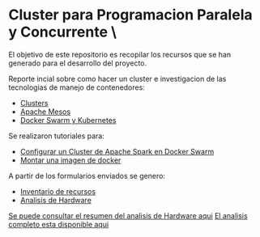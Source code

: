 # Cluster para Programacion Paralela y Concurrente \

El objetivo de este repositorio es recopilar los recursos que se han generado para el desarrollo del proyecto. 

Reporte incial sobre como hacer un cluster e investigacion de las tecnologias de manejo de contenedores:

* <a href="https://www.canva.com/design/DAGfR4a7whA/i02xSP3xdR74fdKJOCp10Q/edit"> Clusters </a> 
* <a href="https://www.github.com/LuisMAC2022/PPC/blob/main/PDFs/AM.pdf"> Apache Mesos  </a> 
* <a href="https://www.github.com/LuisMAC2022/PPC/blob/main/PDFs/CO.pdf"> Docker Swarm y Kubernetes </a> 

Se realizaron tutoriales para:
 
* <a href="https://www.github.com/im-krizox/docker-project">Configurar un Cluster de Apache Spark en Docker Swarm </a> 
* <a href="https://www.github.com/eithan-hernandez/docker-cluster/tree/main">Montar una imagen de docker </a> 

A partir de los formularios enviados se genero:

* <a href="https://colab.research.google.com/drive/1aXXY24Kl7g5tQ1uE5Y7ldFCwUa_98sqV?usp=sharing ">Inventario de recursos </a> 
* <a href="https://colab.research.google.com/drive/1ir-V35nmYBEi7nEbl2I3YDB2-lSpZrXs?usp=sharing
">Analisis de Hardware</a> 

<a href="https://www.github.com/LuisMAC2022/PPC/blob/main/PDFs/RH.pdf" >Se puede consultar el resumen del analisis de Hardware aqui</a>
<a href="https://www.github.com/LuisMAC2022/PPC/blob/main/analisisHardware" >El analisis completo esta disponible aqui </a>






































